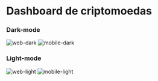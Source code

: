 <h1> Dashboard de criptomoedas </h1>

<h3> Dark-mode </h3>

![web-dark](https://user-images.githubusercontent.com/77179768/126501326-48979f3a-1729-4b4f-b03b-025d0460dd81.png)
![mobile-dark](https://user-images.githubusercontent.com/77179768/126501353-3f3d2448-87de-4672-a8d2-3af99d24aedd.jpg)

<h3> Light-mode </h3>

![web-light](https://user-images.githubusercontent.com/77179768/126501342-d10d1f9d-9c12-4142-819f-c724121c711b.png)
![mobile-light](https://user-images.githubusercontent.com/77179768/126501362-da025e82-7c7c-4c64-9922-5b31f71dc4f6.jpg)
